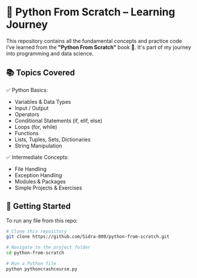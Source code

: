 # 🐍 Python From Scratch – Learning Journey

This repository contains all the fundamental concepts and practice code I’ve learned from the **"Python From Scratch"** book 📘. It's part of my journey into programming and data science.

## 📚 Topics Covered

✅ Python Basics:
- Variables & Data Types  
- Input / Output  
- Operators  
- Conditional Statements (if, elif, else)  
- Loops (for, while)  
- Functions  
- Lists, Tuples, Sets, Dictionaries  
- String Manipulation  

✅ Intermediate Concepts:
- File Handling  
- Exception Handling  
- Modules & Packages  
- Simple Projects & Exercises

## 🚀 Getting Started

To run any file from this repo:

```bash
# Clone this repository
git clone https://github.com/Sidra-009/python-from-scratch.git

# Navigate to the project folder
cd python-from-scratch

# Run a Python file
python pythoncrashcourse.py
